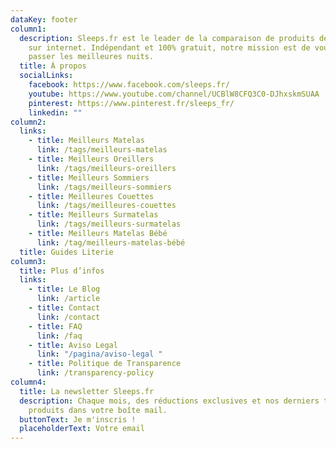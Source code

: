 ```yaml
---
dataKey: footer
column1:
  description: Sleeps.fr est le leader de la comparaison de produits de literie
    sur internet. Indépendant et 100% gratuit, notre mission est de vous aider à
    passer les meilleures nuits.
  title: À propos
  socialLinks:
    facebook: https://www.facebook.com/sleeps.fr/
    youtube: https://www.youtube.com/channel/UCBlW8CFQ3C0-DJhxskmSUAA
    pinterest: https://www.pinterest.fr/sleeps_fr/
    linkedin: ""
column2:
  links:
    - title: Meilleurs Matelas
      link: /tags/meilleurs-matelas
    - title: Meilleurs Oreillers
      link: /tags/meilleurs-oreillers
    - title: Meilleurs Sommiers
      link: /tags/meilleurs-sommiers
    - title: Meilleures Couettes
      link: /tags/meilleures-couettes
    - title: Meilleurs Surmatelas
      link: /tags/meilleurs-surmatelas
    - title: Meilleurs Matelas Bébé
      link: /tag/meilleurs-matelas-bébé
  title: Guides Literie
column3:
  title: Plus d’infos
  links:
    - title: Le Blog
      link: /article
    - title: Contact
      link: /contact
    - title: FAQ
      link: /faq
    - title: Aviso Legal
      link: "/pagina/aviso-legal "
    - title: Politique de Transparence
      link: /transparency-policy
column4:
  title: La newsletter Sleeps.fr
  description: Chaque mois, des réductions exclusives et nos derniers tests
    produits dans votre boîte mail.
  buttonText: Je m'inscris !
  placeholderText: Votre email
---
```

